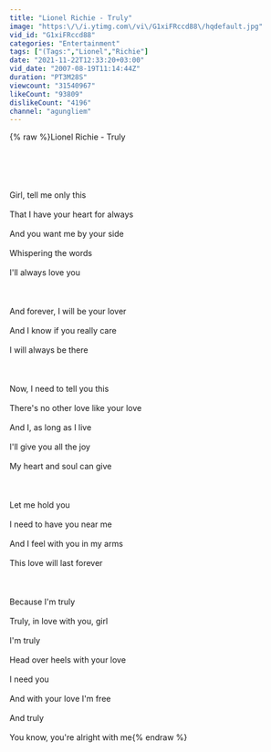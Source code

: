 ```yaml
---
title: "Lionel Richie - Truly"
image: "https:\/\/i.ytimg.com\/vi\/G1xiFRccd88\/hqdefault.jpg"
vid_id: "G1xiFRccd88"
categories: "Entertainment"
tags: ["(Tags:","Lionel","Richie"]
date: "2021-11-22T12:33:20+03:00"
vid_date: "2007-08-19T11:14:44Z"
duration: "PT3M28S"
viewcount: "31540967"
likeCount: "93809"
dislikeCount: "4196"
channel: "agungliem"
---
```

{% raw %}Lionel Richie - Truly<br /><br /><br /><br /><br /><br />Girl, tell me only this<br /><br />That I have your heart for always<br /><br />And you want me by your side<br /><br />Whispering the words<br /><br />I'll always love you<br /><br /><br /><br />And forever, I will be your lover<br /><br />And I know if you really care<br /><br />I will always be there<br /><br /><br /><br />Now, I need to tell you this<br /><br />There's no other love like your love<br /><br />And I, as long as I live<br /><br />I'll give you all the joy<br /><br />My heart and soul can give<br /><br /><br /><br />Let me hold you<br /><br />I need to have you near me<br /><br />And I feel with you in my arms<br /><br />This love will last forever<br /><br /><br /><br />Because I'm truly<br /><br />Truly, in love with you, girl<br /><br />I'm truly<br /><br />Head over heels with your love<br /><br />I need you<br /><br />And with your love I'm free<br /><br />And truly<br /><br />You know, you're alright with me{% endraw %}
